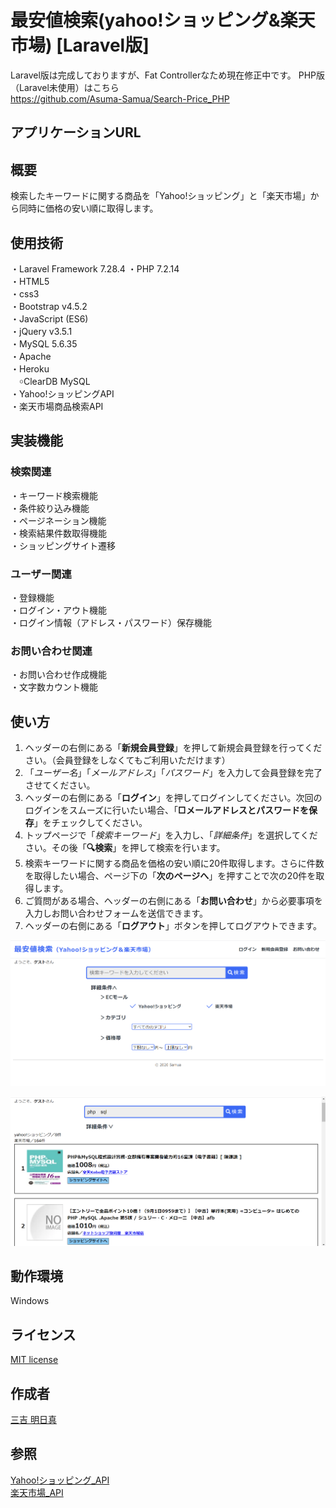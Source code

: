 # 最安値検索(yahoo!ショッピング&amp;楽天市場)  [Laravel版]
Laravel版は完成しておりますが、Fat Controllerなため現在修正中です。 
PHP版（Laravel未使用）はこちら  
https://github.com/Asuma-Samua/Search-Price_PHP
## アプリケーションURL


## 概要
検索したキーワードに関する商品を「Yahoo!ショッピング」と「楽天市場」から同時に価格の安い順に取得します。

## 使用技術
・Laravel Framework 7.28.4
・PHP 7.2.14  
・HTML5  
・css3  
・Bootstrap v4.5.2  
・JavaScript (ES6)  
・jQuery v3.5.1  
・MySQL 5.6.35  
・Apache  
・Heroku  
　￮ClearDB MySQL  
・Yahoo!ショッピングAPI  
・楽天市場商品検索API  

## 実装機能
### 検索関連
・キーワード検索機能  
・条件絞り込み機能  
・ページネーション機能  
・検索結果件数取得機能  
・ショッピングサイト遷移  

### ユーザー関連
・登録機能  
・ログイン・アウト機能  
・ログイン情報（アドレス・パスワード）保存機能  

### お問い合わせ関連
・お問い合わせ作成機能  
・文字数カウント機能  

## 使い方
1. ヘッダーの右側にある「**新規会員登録**」を押して新規会員登録を行ってください。（会員登録をしなくてもご利用いただけます）
2. 「*ユーザー名*」「*メールアドレス*」「*パスワード*」を入力して会員登録を完了させてください。
3. ヘッダーの右側にある「**ログイン**」を押してログインしてください。次回のログインをスムーズに行いたい場合、「**□メールアドレスとパスワードを保存**」をチェックしてください。
4. トップページで「*検索キーワード*」を入力し、「*詳細条件*」を選択してください。その後「**🔍検索**」を押して検索を行います。
5. 検索キーワードに関する商品を価格の安い順に20件取得します。さらに件数を取得したい場合、ページ下の「**次のページへ**」を押すことで次の20件を取得します。
6. ご質問がある場合、ヘッダーの右側にある「**お問い合わせ**」から必要事項を入力しお問い合わせフォームを送信できます。
7. ヘッダーの右側にある「**ログアウト**」ボタンを押してログアウトできます。

![sample image1](sample_img1.png)

![sample image2](sample_img2.png)

## 動作環境
Windows  

## ライセンス
[MIT license](https://opensource.org/licenses/MIT)

## 作成者
[三吉 明日真](https://github.com/Asuma-Samua)

## 参照
[Yahoo!ショッピング_API](https://developer.yahoo.co.jp/sample/shopping/)  
[楽天市場_API](https://webservice.rakuten.co.jp/api/ichibaitemsearch/)
